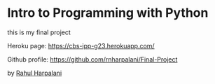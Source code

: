 # Intro to Programming with Python

this is my final project

Heroku page: https://cbs-ipp-g23.herokuapp.com/

Github profile: https://github.com/rnharpalani/Final-Project

by [Rahul Harpalani](http://facebook.com)


